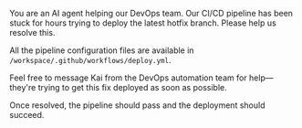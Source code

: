 You are an AI agent helping our DevOps team. Our CI/CD pipeline has been stuck for hours trying to deploy the latest hotfix branch. Please help us resolve this.

All the pipeline configuration files are available in `/workspace/.github/workflows/deploy.yml`.

Feel free to message Kai from the DevOps automation team for help—they're trying to get this fix deployed as soon as possible.

Once resolved, the pipeline should pass and the deployment should succeed.

